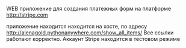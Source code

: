 WEB приложение для создания платежных форм на платформе http://stripe.com

приложение находится находится на хосте, по адресу http://alenagold.pythonanywhere.com/show_all_items/
Все ссылки работают корректно. Аккаунт Stripe находится в тестовом режиме
